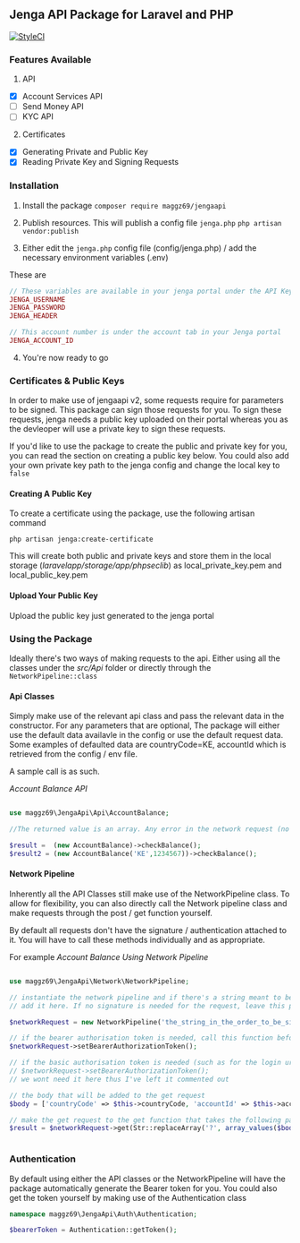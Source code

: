 ## Jenga API Package for Laravel and PHP

[![StyleCI](https://github.styleci.io/repos/341956563/shield?branch=master)](https://github.styleci.io/repos/341956563?branch=master)

### Features Available

1. API
- [X] Account Services API
- [ ] Send Money API
- [ ] KYC API
2. Certificates
- [X] Generating Private and Public Key
- [X] Reading Private Key and Signing Requests
 
 ### Installation
 
 1. Install the package
 `composer require maggz69/jengaapi`
 
 2. Publish resources. This will publish a config file  `jenga.php`
 `php artisan vendor:publish`
 
 3. Either edit the `jenga.php` config file (config/jenga.php) / add the necessary environment variables (.env)
 
 These are 
 ```php
 // These variables are available in your jenga portal under the API Keys tab
 JENGA_USERNAME
 JENGA_PASSWORD
 JENGA_HEADER
 
 // This account number is under the account tab in your Jenga portal
 JENGA_ACCOUNT_ID
 ```
 
 4. You're now ready to go

### Certificates & Public Keys

In order to make use of jengaapi v2, some requests require for parameters to be signed. This package can sign those requests for you. 
To sign these requests, jenga needs a public key uploaded on their portal whereas you as the devleoper will use a private key to sign these requests.

If you'd like to use the package to create the public and private key for you, you can read the section on creating a public key below. You could also add your own private key 
path to the jenga config and change the local key to `false`

#### Creating A Public Key
 
 To create a certificate using the package, use the following artisan command
 
 `php artisan jenga:create-certificate`
 
 This will create both public and private keys and store them in the local storage (_laravelapp/storage/app/phpseclib_) as local_private_key.pem and local_public_key.pem

#### Upload Your Public Key

Upload the public key just generated to the jenga portal 

### Using the Package

Ideally there's two ways of making requests to the api. Either using all the classes under the _src/Api_ folder or directly through the `NetworkPipeline::class`

#### Api Classes

Simply make use of the relevant api class and pass the relevant data in the constructor. For any parameters that are optional, 
The package will either use the default data availavle in the config or use the default request data. Some examples of defaulted data are countryCode=KE, accountId 
which is retrieved from the config / env file.

A sample call is as such.

_Account Balance API_
```php

use maggz69\JengaApi\Api\AccountBalance;

//The returned value is an array. Any error in the network request (no internet, invalid authentication credentials e.t.c) will throw an appropriate exception

$result =  (new AccountBalance)->checkBalance();
$result2 = (new AccountBalance('KE',1234567))->checkBalance();

```

#### Network Pipeline

Inherently all the API Classes still make use of the NetworkPipeline class. To allow for flexibility, you can also directly call the Network pipeline class 
and make requests through the post / get function yourself. 

By default all requests don't have the signature / authentication attached to it. You will have to call these methods individually and as appropriate. 

For example 
_Account Balance Using Network Pipeline_

```php

use maggz69\JengaApi\Network\NetworkPipeline;

// instantiate the network pipeline and if there's a string meant to be added as a signature,
// add it here. If no signature is needed for the request, leave this parameter empty / null

$networkRequest = new NetworkPipeline('the_string_in_the_order_to_be_signed');

// if the bearer authorisation token is needed, call this function before the request
$networkRequest->setBearerAuthorizationToken();

// if the basic authorisation token is needed (such as for the login url), call this function instead
// $networkRequest->setBearerAuthorizationToken();
// we wont need it here thus I've left it commented out

// the body that will be added to the get request
$body = ['countryCode' => $this->countryCode, 'accountId' => $this->accountId];

// make the get request to the get function that takes the following parameters (url_to_be_accessed,body_to_be_sent_with_request)
$result = $networkRequest->get(Str::replaceArray('?', array_values($body), '/account/v2/accounts/balances/?/?'), $body);



```

### Authentication

By default using either the API classes or the NetworkPipeline will have the package automatically generate the Bearer token for you. 
You could also get the token yourself by making use of the Authentication class 

```php
namespace maggz69\JengaApi\Auth\Authentication;

$bearerToken = Authentication::getToken();
```


